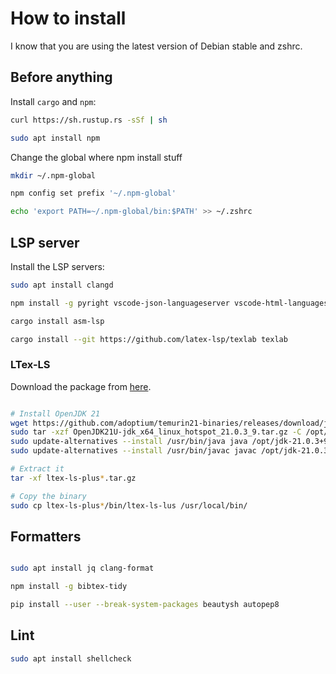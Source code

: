 # How to install

I know that you are using the latest version of Debian stable and zshrc.

## Before anything

Install `cargo` and `npm`:

```bash
curl https://sh.rustup.rs -sSf | sh

sudo apt install npm
```


Change the global where npm install stuff

```bash
mkdir ~/.npm-global

npm config set prefix '~/.npm-global'

echo 'export PATH=~/.npm-global/bin:$PATH' >> ~/.zshrc
```



## LSP server

Install the LSP servers:

```bash
sudo apt install clangd

npm install -g pyright vscode-json-languageserver vscode-html-languageservice bash-language-server

cargo install asm-lsp

cargo install --git https://github.com/latex-lsp/texlab texlab
```

### LTex-LS

Download the package from [here](https://github.com/ltex-plus/ltex-ls-plus/releases/tag/18.5.1).

```bash

# Install OpenJDK 21
wget https://github.com/adoptium/temurin21-binaries/releases/download/jdk-21.0.3%2B9/OpenJDK21U-jdk_x64_linux_hotspot_21.0.3_9.tar.gz
sudo tar -xzf OpenJDK21U-jdk_x64_linux_hotspot_21.0.3_9.tar.gz -C /opt/
sudo update-alternatives --install /usr/bin/java java /opt/jdk-21.0.3+9/bin/java 1000
sudo update-alternatives --install /usr/bin/javac javac /opt/jdk-21.0.3+9/bin/javac 1000

# Extract it
tar -xf ltex-ls-plus*.tar.gz

# Copy the binary
sudo cp ltex-ls-plus*/bin/ltex-ls-lus /usr/local/bin/
```


## Formatters

```bash

sudo apt install jq clang-format

npm install -g bibtex-tidy

pip install --user --break-system-packages beautysh autopep8
```


## Lint

```bash
sudo apt install shellcheck
```

